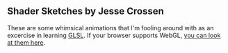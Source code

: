 Shader Sketches by Jesse Crossen
--------------------------------

These are some whimsical animations that I'm 
fooling around with as an excercise in learning 
[GLSL](https://en.wikipedia.org/wiki/OpenGL_Shading_Language).
If your browser supports WebGL, 
[you can look at them here](https://jessecrossen.github.io/shader-sketches/).